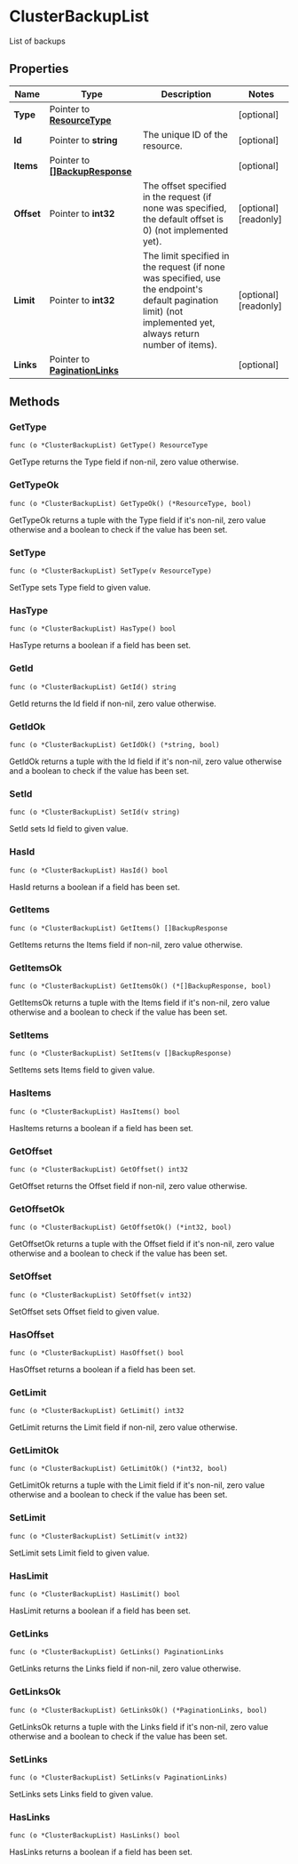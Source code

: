 # ClusterBackupList

List of backups


## Properties

|Name | Type | Description | Notes|
|------------ | ------------- | ------------- | -------------|
|**Type** | Pointer to [**ResourceType**](ResourceType.md) |  | [optional] |
|**Id** | Pointer to **string** | The unique ID of the resource. | [optional] |
|**Items** | Pointer to [**[]BackupResponse**](BackupResponse.md) |  | [optional] |
|**Offset** | Pointer to **int32** | The offset specified in the request (if none was specified, the default offset is 0) (not implemented yet).  | [optional] [readonly] |
|**Limit** | Pointer to **int32** | The limit specified in the request (if none was specified, use the endpoint&#39;s default pagination limit) (not implemented yet, always return number of items).  | [optional] [readonly] |
|**Links** | Pointer to [**PaginationLinks**](PaginationLinks.md) |  | [optional] |

## Methods


### GetType

`func (o *ClusterBackupList) GetType() ResourceType`

GetType returns the Type field if non-nil, zero value otherwise.

### GetTypeOk

`func (o *ClusterBackupList) GetTypeOk() (*ResourceType, bool)`

GetTypeOk returns a tuple with the Type field if it's non-nil, zero value otherwise
and a boolean to check if the value has been set.

### SetType

`func (o *ClusterBackupList) SetType(v ResourceType)`

SetType sets Type field to given value.

### HasType

`func (o *ClusterBackupList) HasType() bool`

HasType returns a boolean if a field has been set.

### GetId

`func (o *ClusterBackupList) GetId() string`

GetId returns the Id field if non-nil, zero value otherwise.

### GetIdOk

`func (o *ClusterBackupList) GetIdOk() (*string, bool)`

GetIdOk returns a tuple with the Id field if it's non-nil, zero value otherwise
and a boolean to check if the value has been set.

### SetId

`func (o *ClusterBackupList) SetId(v string)`

SetId sets Id field to given value.

### HasId

`func (o *ClusterBackupList) HasId() bool`

HasId returns a boolean if a field has been set.

### GetItems

`func (o *ClusterBackupList) GetItems() []BackupResponse`

GetItems returns the Items field if non-nil, zero value otherwise.

### GetItemsOk

`func (o *ClusterBackupList) GetItemsOk() (*[]BackupResponse, bool)`

GetItemsOk returns a tuple with the Items field if it's non-nil, zero value otherwise
and a boolean to check if the value has been set.

### SetItems

`func (o *ClusterBackupList) SetItems(v []BackupResponse)`

SetItems sets Items field to given value.

### HasItems

`func (o *ClusterBackupList) HasItems() bool`

HasItems returns a boolean if a field has been set.

### GetOffset

`func (o *ClusterBackupList) GetOffset() int32`

GetOffset returns the Offset field if non-nil, zero value otherwise.

### GetOffsetOk

`func (o *ClusterBackupList) GetOffsetOk() (*int32, bool)`

GetOffsetOk returns a tuple with the Offset field if it's non-nil, zero value otherwise
and a boolean to check if the value has been set.

### SetOffset

`func (o *ClusterBackupList) SetOffset(v int32)`

SetOffset sets Offset field to given value.

### HasOffset

`func (o *ClusterBackupList) HasOffset() bool`

HasOffset returns a boolean if a field has been set.

### GetLimit

`func (o *ClusterBackupList) GetLimit() int32`

GetLimit returns the Limit field if non-nil, zero value otherwise.

### GetLimitOk

`func (o *ClusterBackupList) GetLimitOk() (*int32, bool)`

GetLimitOk returns a tuple with the Limit field if it's non-nil, zero value otherwise
and a boolean to check if the value has been set.

### SetLimit

`func (o *ClusterBackupList) SetLimit(v int32)`

SetLimit sets Limit field to given value.

### HasLimit

`func (o *ClusterBackupList) HasLimit() bool`

HasLimit returns a boolean if a field has been set.

### GetLinks

`func (o *ClusterBackupList) GetLinks() PaginationLinks`

GetLinks returns the Links field if non-nil, zero value otherwise.

### GetLinksOk

`func (o *ClusterBackupList) GetLinksOk() (*PaginationLinks, bool)`

GetLinksOk returns a tuple with the Links field if it's non-nil, zero value otherwise
and a boolean to check if the value has been set.

### SetLinks

`func (o *ClusterBackupList) SetLinks(v PaginationLinks)`

SetLinks sets Links field to given value.

### HasLinks

`func (o *ClusterBackupList) HasLinks() bool`

HasLinks returns a boolean if a field has been set.



